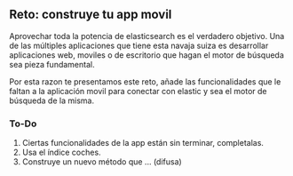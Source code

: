## Reto: construye tu app movil

Aprovechar toda la potencia de elasticsearch es el verdadero objetivo. Una de las múltiples aplicaciones que tiene esta navaja suiza es desarrollar aplicaciones web, moviles o de escritorio que hagan el motor de búsqueda sea pieza fundamental.

Por esta razon te presentamos este reto, añade las funcionalidades que le faltan a la aplicación movil para conectar con elastic y sea el motor de búsqueda de la misma.

### To-Do
1. Ciertas funcionalidades de la app están sin terminar, completalas.
2. Usa el índice coches.
3. Construye un nuevo método que ... (difusa)
